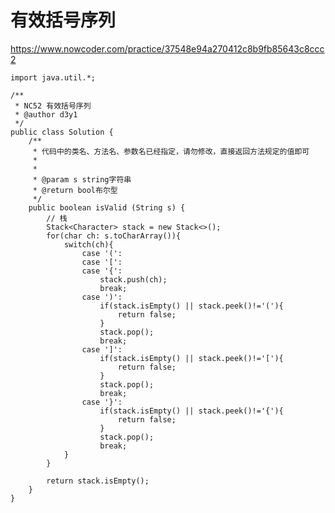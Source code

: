 # 有效括号序列
https://www.nowcoder.com/practice/37548e94a270412c8b9fb85643c8ccc2

    import java.util.*;
    
    /**
     * NC52 有效括号序列
     * @author d3y1
     */
    public class Solution {
        /**
         * 代码中的类名、方法名、参数名已经指定，请勿修改，直接返回方法规定的值即可
         *
         *
         * @param s string字符串
         * @return bool布尔型
         */
        public boolean isValid (String s) {
            // 栈
            Stack<Character> stack = new Stack<>();
            for(char ch: s.toCharArray()){
                switch(ch){
                    case '(':
                    case '[':
                    case '{':
                        stack.push(ch);
                        break;
                    case ')':
                        if(stack.isEmpty() || stack.peek()!='('){
                            return false;
                        }
                        stack.pop();
                        break;
                    case ']':
                        if(stack.isEmpty() || stack.peek()!='['){
                            return false;
                        }
                        stack.pop();
                        break;
                    case '}':
                        if(stack.isEmpty() || stack.peek()!='{'){
                            return false;
                        }
                        stack.pop();
                        break;
                }
            }
    
            return stack.isEmpty();
        }
    }
    

